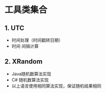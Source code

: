 # 工具类集合
## 1. UTC
* 时间处理（时间戳转日期）
* 时间 间隔计算
## 2. XRandom
* Java随机数算法实现
* C# 随机数算法实现
* 以上语言使用相同算法实现，保证随机结果相同
